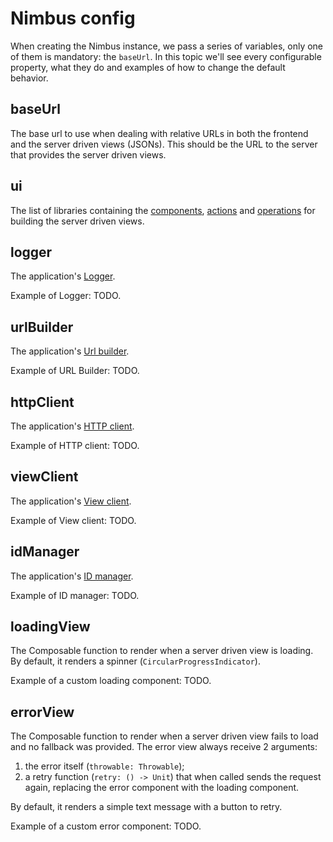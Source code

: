# Nimbus config
When creating the Nimbus instance, we pass a series of variables, only one of them is mandatory: the `baseUrl`. In this topic we'll see every
configurable property, what they do and examples of how to change the default behavior.

## baseUrl
The base url to use when dealing with relative URLs in both the frontend and the server driven views (JSONs). This should be the URL to the server
that provides the server driven views.

## ui
The list of libraries containing the [components](component.md), [actions](action.md) and [operations](operation.md) for building the server driven
views.

## logger
The application's [Logger](/core/index.md#logger).

Example of Logger: TODO.

## urlBuilder
The application's [Url builder](/core/index.md#url-builder).

Example of URL Builder: TODO.

## httpClient
The application's [HTTP client](/core/index.md#http-client).

Example of HTTP client: TODO.

## viewClient
The application's [View client](/core/index.md#view-client).

Example of View client: TODO.

## idManager
The application's [ID manager](/core/index.md#id-manager).

Example of ID manager: TODO.

## loadingView
The Composable function to render when a server driven view is loading. By default, it renders a spinner (`CircularProgressIndicator`).

Example of a custom loading component: TODO.

## errorView
The Composable function to render when a server driven view fails to load and no fallback was provided. The error view always receive 2 arguments:
1. the error itself (`throwable: Throwable`);
2. a retry function (`retry: () -> Unit`) that when called sends the request again, replacing the error component with the loading component.

By default, it renders a simple text message with a button to retry.

Example of a custom error component: TODO.
